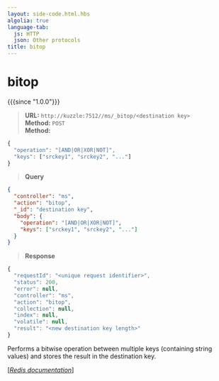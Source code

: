 ```yaml
---
layout: side-code.html.hbs
algolia: true
language-tab:
  js: HTTP
  json: Other protocols
title: bitop
---
```


# bitop

{{{since "1.0.0"}}}

<blockquote class="js">
<p>
<b>URL:</b> <code>http://kuzzle:7512//ms/_bitop/&lt;destination key&gt;</code>  
<br><b>Method:</b> <code>POST</code>  
<br><b>Method:</b>  
</p>
</blockquote>

```js
{
  "operation": "[AND|OR|XOR|NOT]",
  "keys": ["srckey1", "srckey2", "..."]
}
```



<blockquote class="json">
<p>
<b>Query</b>
</p>
</blockquote>


```json
{
  "controller": "ms",
  "action": "bitop",
  "_id": "destination key",
  "body": {
    "operation": "[AND|OR|XOR|NOT]",
    "keys": ["srckey1", "srckey2", "..."]
  }
}
```

>**Response**

```javascript
{
  "requestId": "<unique request identifier>",
  "status": 200,
  "error": null,
  "controller": "ms",
  "action": "bitop",
  "collection": null,
  "index": null,
  "volatile": null,
  "result": "<new destination key length>"
}
```

Performs a bitwise operation between multiple keys (containing string values) and stores the result in the destination key.

[[_Redis documentation_]](https://redis.io/commands/bitop)
